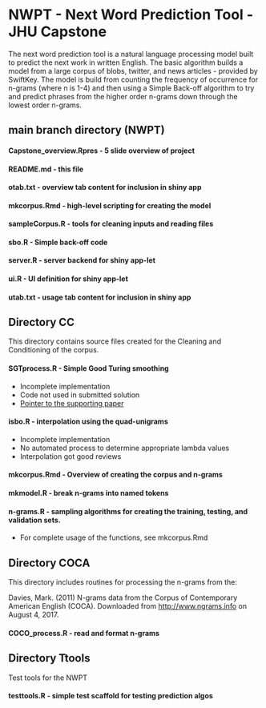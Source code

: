 # NWPT - Next Word Prediction Tool - JHU Capstone
The next word prediction tool is a natural language processing model built to predict the next work in written English. The basic algorithm builds a model from a large corpus of blobs, twitter, and news articles - provided by SwiftKey. The model is build from counting the frequency of occurrence for n-grams (where n is 1-4) and then using a Simple Back-off algorithm to try and predict phrases from the higher order n-grams down through the lowest order n-grams. 

## main branch directory (NWPT)

#### Capstone_overview.Rpres - 5 slide overview of project
#### README.md - this file
#### otab.txt - overview tab content for inclusion in shiny app
#### mkcorpus.Rmd - high-level scripting for creating the model
#### sampleCorpus.R - tools for cleaning inputs and reading files
#### sbo.R - Simple back-off code
#### server.R - server backend for shiny app-let
#### ui.R - UI definition for shiny app-let
#### utab.txt - usage tab content for inclusion in shiny app

## Directory CC
This directory contains source files created for the Cleaning and Conditioning of the corpus. 

#### SGTprocess.R - Simple Good Turing smoothing
- Incomplete implementation
- Code not used in submitted solution
- [Pointer to the supporting paper ]( https://www.grsampson.net/AGtf1.html)

#### isbo.R - interpolation using the quad-unigrams
- Incomplete implementation
- No automated process to determine appropriate lambda values
- Interpolation got good reviews

#### mkcorpus.Rmd - Overview of creating the corpus and n-grams

#### mkmodel.R - break n-grams into named tokens

#### n-grams.R - sampling algorithms for creating the training, testing, and validation sets. 
- For complete usage of the functions, see mkcorpus.Rmd


## Directory COCA
This directory includes routines for processing the n-grams from the:  

Davies, Mark. (2011) N-grams data from the Corpus of Contemporary American English (COCA). 
Downloaded from http://www.ngrams.info on August 4, 2017. 

#### COCO_process.R - read and format n-grams

## Directory Ttools
Test tools for the NWPT

#### testtools.R - simple test scaffold for testing prediction algos

